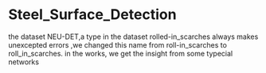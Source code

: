 # Steel_Surface_Detection
the dataset NEU-DET,a type in the dataset rolled-in_scarches always makes unexcepted errors ,we changed this name from roll-in_scarches to  roll_in_scarches.
in the works, we get the insight from some typecial networks
